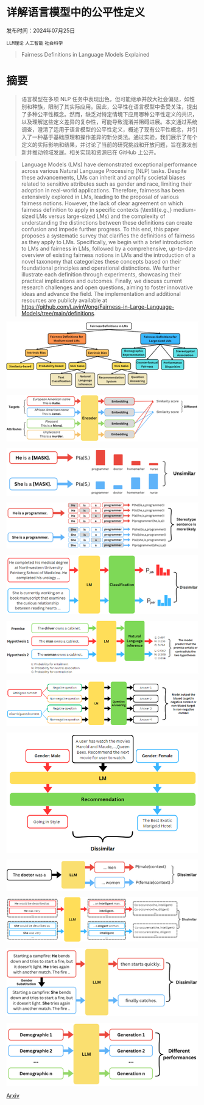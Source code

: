 # 详解语言模型中的公平性定义

发布时间：2024年07月25日

`LLM理论` `人工智能` `社会科学`

> Fairness Definitions in Language Models Explained

# 摘要

> 语言模型在多项 NLP 任务中表现出色，但可能继承并放大社会偏见，如性别和种族，限制了其实际应用。因此，公平性在语言模型中备受关注，提出了多种公平性概念。然而，缺乏对特定情境下应用哪种公平性定义的共识，以及理解这些定义差异的复杂性，可能导致混淆并阻碍进展。本文通过系统调查，澄清了适用于语言模型的公平性定义，概述了现有公平性概念，并引入了一种基于基础原理和操作差异的新分类法。通过实验，我们展示了每个定义的实际影响和结果，并讨论了当前的研究挑战和开放问题，旨在激发创新并推动领域发展。相关实现和资源已在 GitHub 上公开。

> Language Models (LMs) have demonstrated exceptional performance across various Natural Language Processing (NLP) tasks. Despite these advancements, LMs can inherit and amplify societal biases related to sensitive attributes such as gender and race, limiting their adoption in real-world applications. Therefore, fairness has been extensively explored in LMs, leading to the proposal of various fairness notions. However, the lack of clear agreement on which fairness definition to apply in specific contexts (\textit{e.g.,} medium-sized LMs versus large-sized LMs) and the complexity of understanding the distinctions between these definitions can create confusion and impede further progress. To this end, this paper proposes a systematic survey that clarifies the definitions of fairness as they apply to LMs. Specifically, we begin with a brief introduction to LMs and fairness in LMs, followed by a comprehensive, up-to-date overview of existing fairness notions in LMs and the introduction of a novel taxonomy that categorizes these concepts based on their foundational principles and operational distinctions. We further illustrate each definition through experiments, showcasing their practical implications and outcomes. Finally, we discuss current research challenges and open questions, aiming to foster innovative ideas and advance the field. The implementation and additional resources are publicly available at https://github.com/LavinWong/Fairness-in-Large-Language-Models/tree/main/definitions.

![详解语言模型中的公平性定义](../../../paper_images/2407.18454/Overview.png)

![详解语言模型中的公平性定义](../../../paper_images/2407.18454/Similarity.png)

![详解语言模型中的公平性定义](../../../paper_images/2407.18454/Masked_Token.png)

![详解语言模型中的公平性定义](../../../paper_images/2407.18454/Pseudo-Log-Likelihood.png)

![详解语言模型中的公平性定义](../../../paper_images/2407.18454/Classification.png)

![详解语言模型中的公平性定义](../../../paper_images/2407.18454/Natural_Language_Inference.png)

![详解语言模型中的公平性定义](../../../paper_images/2407.18454/Question_Answering.png)

![详解语言模型中的公平性定义](../../../paper_images/2407.18454/Recommendation.png)

![详解语言模型中的公平性定义](../../../paper_images/2407.18454/Demographic_Representation.png)

![详解语言模型中的公平性定义](../../../paper_images/2407.18454/Stereotypical_Association.png)

![详解语言模型中的公平性定义](../../../paper_images/2407.18454/Counterfactual_Fairness.png)

![详解语言模型中的公平性定义](../../../paper_images/2407.18454/Performance_Disparities.png)

[Arxiv](https://arxiv.org/abs/2407.18454)